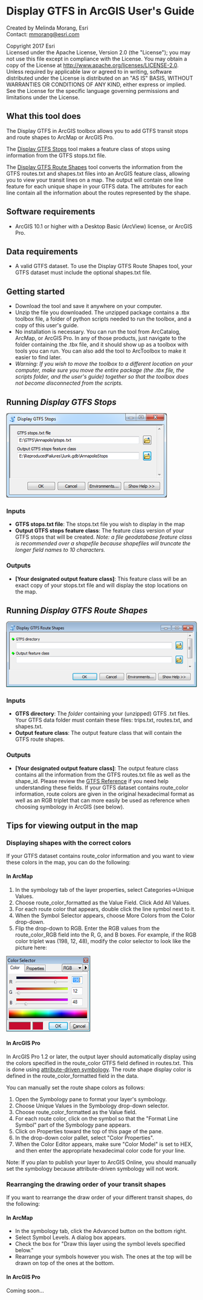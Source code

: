 # Display GTFS in ArcGIS User's Guide

Created by Melinda Morang, Esri  
Contact: <mmorang@esri.com>

Copyright 2017 Esri  
Licensed under the Apache License, Version 2.0 (the "License"); you may not use this file except in compliance with the License.  You may obtain a copy of the License at <http://www.apache.org/licenses/LICENSE-2.0>.  Unless required by applicable law or agreed to in writing, software distributed under the License is distributed on an "AS IS" BASIS, WITHOUT WARRANTIES OR CONDITIONS OF ANY KIND, either express or implied.  See the License for the specific language governing permissions and limitations under the License.

## What this tool does
The Display GTFS in ArcGIS toolbox allows you to add GTFS transit stops and route shapes to ArcMap or ArcGIS Pro.

The [Display GTFS Stops](#Stops) tool makes a feature class of stops using information from the GTFS stops.txt file.

The [Display GTFS Route Shapes](#Shapes) tool converts the information from the GTFS routes.txt and shapes.txt files into an ArcGIS feature class, allowing you to view your transit lines on a map.  The output will contain one line feature for each unique shape in your GTFS data.  The attributes for each line contain all the information about the routes represented by the shape.

## Software requirements
- ArcGIS 10.1 or higher with a Desktop Basic (ArcView) license, or ArcGIS Pro.

## Data requirements
- A valid GTFS dataset. To use the Display GTFS Route Shapes tool, your GTFS dataset must include the optional shapes.txt file.

## Getting started
- Download the tool and save it anywhere on your computer.
- Unzip the file you downloaded.  The unzipped package contains a .tbx toolbox file, a folder of python scripts needed to run the toolbox, and a copy of this user's guide.
- No installation is necessary.  You can run the tool from ArcCatalog, ArcMap, or ArcGIS Pro.  In any of those products, just navigate to the folder containing the .tbx file, and it should show up as a toolbox with tools you can run.  You can also add the tool to ArcToolbox to make it easier to find later.
- *Warning: If you wish to move the toolbox to a different location on your computer, make sure you move the entire package (the .tbx file, the scripts folder, and the user's guide) together so that the toolbox does not become disconnected from the scripts.*

## <a name="Stops"></a>Running *Display GTFS Stops*

![Screenshot of Display GTFS Stops dialog](./images/Screenshot_DisplayGTFSStops_Dialog.png)

### Inputs
- **GTFS stops.txt file**:  The stops.txt file you wish to display in the map
- **Output GTFS stops feature class**:  The feature class version of your GTFS stops that will be created. *Note: a file geodatabase feature class is recommended over a shapefile because shapefiles will truncate the longer field names to 10 characters.*

### Outputs
- **[Your designated output feature class]**: This feature class will be an exact copy of your stops.txt file and will display the stop locations on the map.

## <a name="Shapes"></a>Running *Display GTFS Route Shapes*

![Screenshot of tool dialog](./images/Screenshot_DisplayGTFSRouteShapes_Dialog.png)

### Inputs
- **GTFS directory**:  The *folder* containing your (unzipped) GTFS .txt files.  Your GTFS data folder must contain these files: trips.txt, routes.txt, and shapes.txt.
- **Output feature class**:  The output feature class that will contain the GTFS route shapes.

### Outputs
- **[Your designated output feature class]**: The output feature class contains all the information from the GTFS routes.txt file as well as the shape_id. Please review the [GTFS Reference](https://github.com/google/transit/blob/master/gtfs/spec/en/reference.md) if you need help understanding these fields.  If your GTFS dataset contains route_color information, route colors are given in the original hexadecimal format as well as an RGB triplet that can more easily be used as reference when choosing symbology in ArcGIS (see below).

## Tips for viewing output in the map

### Displaying shapes with the correct colors

If your GTFS dataset contains route_color information and you want to view these colors in the map, you can do the following:

#### In ArcMap
1. In the symbology tab of the layer properties, select Categories->Unique Values.
2. Choose route_color_formatted as the Value Field.  Click Add All Values.
3. For each route color that appears, double click the line symbol next to it.
4. When the Symbol Selector appears, choose More Colors from the Color drop-down.
5. Flip the drop-down to RGB.  Enter the RGB values from the route_color_RGB field into the R, G, and B boxes.  For example, if the RGB color triplet was (198, 12, 48), modify the color selector to look like the picture here:

![Screenshot of ArcMap RGB symbology picker](./images/Screenshot_RGB_ArcMap.png)

#### In ArcGIS Pro
In ArcGIS Pro 1.2 or later, the output layer should automatically display using the colors specified in the route_color GTFS field defined in routes.txt.  This is done using [attribute-driven symbology](http://pro.arcgis.com/en/pro-app/help/mapping/symbols-and-styles/attribute-driven-symbology.htm).  The route shape display color is defined in the route_color_formatted field in the data.

You can manually set the route shape colors as follows:

1. Open the Symbology pane to format your layer's symbology.
2. Choose Unique Values in the Symbology drop-down selector.
3. Choose route_color_formatted as the Value field.
4. For each route color, click on the symbol so that the "Format Line Symbol" part of the Symbology pane appears.
5. Click on Properties toward the top of this page of the pane.
6. In the drop-down color pallet, select "Color Properties".
7. When the Color Editor appears, make sure "Color Model" is set to HEX, and then enter the appropriate hexadecimal color code for your line.

Note: If you plan to publish your layer to ArcGIS Online, you should manually set the symbology because attribute-driven symbology will not work.

### Rearranging the drawing order of your transit shapes
If you want to rearrange the draw order of your different transit shapes, do the following:

#### In ArcMap 
- In the symbology tab, click the Advanced button on the bottom right.
- Select Symbol Levels.  A dialog box appears.
- Check the box for "Draw this layer using the symbol levels specified below."
- Rearrange your symbols however you wish.  The ones at the top will be drawn on top of the ones at the bottom.

#### In ArcGIS Pro
Coming soon...